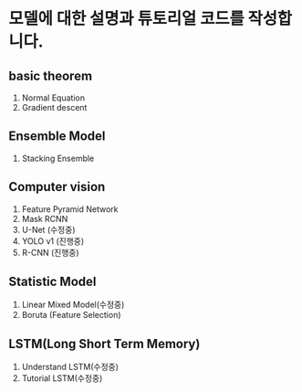 # 모델에 대한 설명과 튜토리얼 코드를 작성합니다.
## basic theorem
1. Normal Equation
2. Gradient descent

## Ensemble Model
1. Stacking Ensemble

## Computer vision
1. Feature Pyramid Network
2. Mask RCNN
3. U-Net (수정중)
4. YOLO v1 (진행중)
5. R-CNN (진행중)

## Statistic Model
1. Linear Mixed Model(수정중)
2. Boruta (Feature Selection)

## LSTM(Long Short Term Memory)
1. Understand LSTM(수정중)
2. Tutorial LSTM(수정중)


